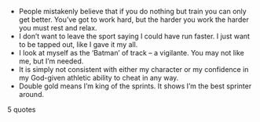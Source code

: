  - People mistakenly believe that if you do nothing but train you can only get better. You’ve got to work hard, but the harder you work the harder you must rest and relax.
 - I don’t want to leave the sport saying I could have run faster. I just want to be tapped out, like I gave it my all.
 - I look at myself as the ‘Batman’ of track – a vigilante. You may not like me, but I’m needed.
 - It is simply not consistent with either my character or my confidence in my God-given athletic ability to cheat in any way.
 - Double gold means I’m king of the sprints. It shows I’m the best sprinter around.

5 quotes
